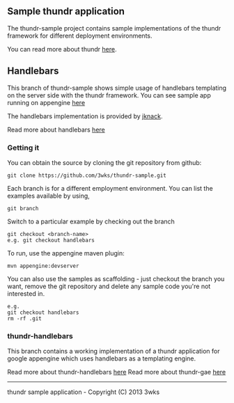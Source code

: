 ## Sample thundr application

The thundr-sample project contains sample implementations of the thundr
framework for different deployment environments.

You can read more about thundr [here](http://3wks.github.com/thundr).


## Handlebars

This branch of thundr-sample shows simple usage of handlebars templating on the server side with the thundr framework.
You can see sample app running on appengine [here](http://handlebars.thundr-sample.appspot.com/)

The handlebars implementation is provided by [jknack](https://github.com/jknack/handlebars.java).

Read more about handlebars [here](http://handlebarsjs.com/)


### Getting it
You can obtain the source by cloning the git repository from github:

	git clone https://github.com/3wks/thundr-sample.git
	
Each branch is for a different employment environment. You can list the examples
available by using, 
	
	git branch
	
Switch to a particular example by checking out the branch
		
	git checkout <branch-name>
	e.g. git checkout handlebars
	
To run, use the appengine maven plugin:

	mvn appengine:devserver
	
You can also use the samples as scaffolding - just checkout the branch you want,
remove the git repository and delete any sample code you're not interested in.

	e.g.
	git checkout handlebars
	rm -rf .git
	
### thundr-handlebars

This branch contains a working implementation of a thundr application for google appengine which uses
handlebars as a templating engine.

Read more about thundr-handlebars [here](http://3wks.github.io/thundr/thundr-handlebars/index.html)
Read more about thundr-gae [here](http://3wks.github.io/thundr/thundr-gae/index.html)

--------------    
thundr sample application - Copyright (C) 2013 3wks
